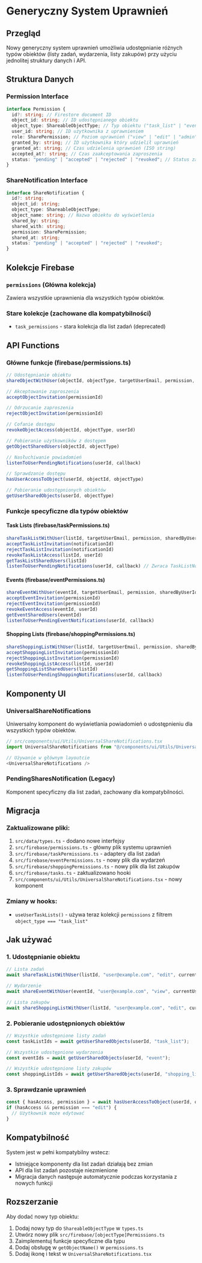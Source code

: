 # Generyczny System Uprawnień

## Przegląd

Nowy generyczny system uprawnień umożliwia udostępnianie różnych typów obiektów (listy zadań, wydarzenia, listy zakupów) przy użyciu jednolitej struktury danych i API.

## Struktura Danych

### Permission Interface
```typescript
interface Permission {
  id?: string; // Firestore document ID
  object_id: string; // ID udostępnianego obiektu
  object_type: ShareableObjectType; // Typ obiektu ("task_list" | "event" | "shopping_list")
  user_id: string; // ID użytkownika z uprawnieniem
  role: SharePermission; // Poziom uprawnień ("view" | "edit" | "admin")
  granted_by: string; // ID użytkownika który udzielił uprawnień
  granted_at: string; // Czas udzielenia uprawnień (ISO string)
  accepted_at?: string; // Czas zaakceptowania zaproszenia
  status: "pending" | "accepted" | "rejected" | "revoked"; // Status zaproszenia
}
```

### ShareNotification Interface
```typescript
interface ShareNotification {
  id?: string;
  object_id: string;
  object_type: ShareableObjectType;
  object_name: string; // Nazwa obiektu do wyświetlenia
  shared_by: string;
  shared_with: string;
  permission: SharePermission;
  shared_at: string;
  status: "pending" | "accepted" | "rejected" | "revoked";
}
```

## Kolekcje Firebase

### `permissions` (Główna kolekcja)
Zawiera wszystkie uprawnienia dla wszystkich typów obiektów.

### Stare kolekcje (zachowane dla kompatybilności)
- `task_permissions` - stara kolekcja dla list zadań (deprecated)

## API Functions

### Główne funkcje (firebase/permissions.ts)

```typescript
// Udostępnianie obiektu
shareObjectWithUser(objectId, objectType, targetUserEmail, permission, sharedByUserId)

// Akceptowanie zaproszenia
acceptObjectInvitation(permissionId)

// Odrzucanie zaproszenia
rejectObjectInvitation(permissionId)

// Cofanie dostępu
revokeObjectAccess(objectId, objectType, userId)

// Pobieranie użytkowników z dostępem
getObjectSharedUsers(objectId, objectType)

// Nasłuchiwanie powiadomień
listenToUserPendingNotifications(userId, callback)

// Sprawdzanie dostępu
hasUserAccessToObject(userId, objectId, objectType)

// Pobieranie udostępnionych obiektów
getUserSharedObjects(userId, objectType)
```

### Funkcje specyficzne dla typów obiektów

#### Task Lists (firebase/taskPermissions.ts)
```typescript
shareTaskListWithUser(listId, targetUserEmail, permission, sharedByUserId)
acceptTaskListInvitation(notificationId)
rejectTaskListInvitation(notificationId)
revokeTaskListAccess(listId, userId)
getTaskListSharedUsers(listId)
listenToUserPendingNotifications(userId, callback) // Zwraca TaskListNotification[]
```

#### Events (firebase/eventPermissions.ts)
```typescript
shareEventWithUser(eventId, targetUserEmail, permission, sharedByUserId)
acceptEventInvitation(permissionId)
rejectEventInvitation(permissionId)
revokeEventAccess(eventId, userId)
getEventSharedUsers(eventId)
listenToUserPendingEventNotifications(userId, callback)
```

#### Shopping Lists (firebase/shoppingPermissions.ts)
```typescript
shareShoppingListWithUser(listId, targetUserEmail, permission, sharedByUserId)
acceptShoppingListInvitation(permissionId)
rejectShoppingListInvitation(permissionId)
revokeShoppingListAccess(listId, userId)
getShoppingListSharedUsers(listId)
listenToUserPendingShoppingNotifications(userId, callback)
```

## Komponenty UI

### UniversalShareNotifications
Uniwersalny komponent do wyświetlania powiadomień o udostępnieniu dla wszystkich typów obiektów.

```typescript
// src/components/ui/Utils/UniversalShareNotifications.tsx
import UniversalShareNotifications from "@/components/ui/Utils/UniversalShareNotifications";

// Używanie w głównym layoutcie
<UniversalShareNotifications />
```

### PendingSharesNotification (Legacy)
Komponent specyficzny dla list zadań, zachowany dla kompatybilności.

## Migracja

### Zaktualizowane pliki:
1. `src/data/types.ts` - dodano nowe interfejsy
2. `src/firebase/permissions.ts` - główny plik systemu uprawnień
3. `src/firebase/taskPermissions.ts` - adaptery dla list zadań
4. `src/firebase/eventPermissions.ts` - nowy plik dla wydarzeń
5. `src/firebase/shoppingPermissions.ts` - nowy plik dla list zakupów
6. `src/firebase/tasks.ts` - zaktualizowano hooki
7. `src/components/ui/Utils/UniversalShareNotifications.tsx` - nowy komponent

### Zmiany w hooks:
- `useUserTaskLists()` - używa teraz kolekcji `permissions` z filtrem `object_type === "task_list"`

## Jak używać

### 1. Udostępnianie obiektu
```typescript
// Lista zadań
await shareTaskListWithUser(listId, "user@example.com", "edit", currentUserId);

// Wydarzenie
await shareEventWithUser(eventId, "user@example.com", "view", currentUserId);

// Lista zakupów
await shareShoppingListWithUser(listId, "user@example.com", "edit", currentUserId);
```

### 2. Pobieranie udostępnionych obiektów
```typescript
// Wszystkie udostępnione listy zadań
const taskListIds = await getUserSharedObjects(userId, "task_list");

// Wszystkie udostępnione wydarzenia
const eventIds = await getUserSharedObjects(userId, "event");

// Wszystkie udostępnione listy zakupów
const shoppingListIds = await getUserSharedObjects(userId, "shopping_list");
```

### 3. Sprawdzanie uprawnień
```typescript
const { hasAccess, permission } = await hasUserAccessToObject(userId, objectId, "task_list");
if (hasAccess && permission === "edit") {
  // Użytkownik może edytować
}
```

## Kompatybilność

System jest w pełni kompatybilny wstecz:
- Istniejące komponenty dla list zadań działają bez zmian
- API dla list zadań pozostaje niezmienione
- Migracja danych następuje automatycznie podczas korzystania z nowych funkcji

## Rozszerzanie

Aby dodać nowy typ obiektu:

1. Dodaj nowy typ do `ShareableObjectType` w `types.ts`
2. Utwórz nowy plik `src/firebase/[objectType]Permissions.ts`
3. Zaimplementuj funkcje specyficzne dla typu
4. Dodaj obsługę w `getObjectName()` w `permissions.ts`
5. Dodaj ikonę i tekst w `UniversalShareNotifications.tsx`
